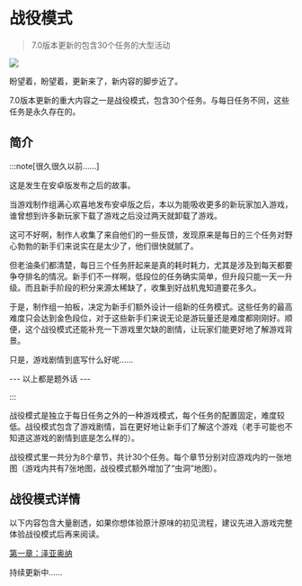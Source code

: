# 战役模式

> 7.0版本更新的包含30个任务的大型活动

<img src="/Campaign/cover.png" style={{zoom:1}}/>

盼望着，盼望着，更新来了，新内容的脚步近了。

7.0版本更新的重大内容之一是战役模式，包含30个任务。与每日任务不同，这些任务是永久存在的。

## 简介

:::note[很久很久以前……]

这是发生在安卓版发布之后的故事。

当游戏制作组满心欢喜地发布安卓版之后，本以为能吸收更多的新玩家加入游戏，谁曾想到许多新玩家下载了游戏之后没过两天就卸载了游戏。

这可不好啊，制作人收集了来自他们的一些反馈，发现原来是每日的三个任务对野心勃勃的新手们来说实在是太少了，他们很快就腻了。

但老油条们都清楚，每日三个任务肝起来是真的耗时耗力，尤其是涉及到每天都要争夺排名的情况。新手们不一样啊，低段位的任务确实简单，但升段只能一天一升级。而且新手阶段的积分来源太稀缺了，收集到好战机鬼知道要花多久。

于是，制作组一拍板，决定为新手们额外设计一组新的任务模式。这些任务的最高难度只会达到金色段位，对于这些新手们来说无论是游玩量还是难度都刚刚好。顺便，这个战役模式还能补充一下游戏里欠缺的剧情，让玩家们能更好地了解游戏背景。

只是，游戏剧情到底写什么好呢……

--- 以上都是题外话 ---

:::

战役模式是独立于每日任务之外的一种游戏模式，每个任务的配置固定，难度较低。战役模式包含了游戏剧情，旨在更好地让新手们了解这个游戏（老手可能也不知道这游戏的剧情到底是怎么样的）。

战役模式里一共分为8个章节，共计30个任务。每个章节分别对应游戏内的一张地图（游戏内共有7张地图，战役模式额外增加了“虫洞”地图）。

## 战役模式详情

以下内容包含大量剧透，如果你想体验原汁原味的初见流程，建议先进入游戏完整体验战役模式后再来阅读。

[第一章：泽亚奥纳](Chapter1.md)

持续更新中……

<!-- ## 战役背景图

<img src="/Campaign/za.png" style={{zoom:0.5}}/>
<img src="/Campaign/gp.png" style={{zoom:0.5}}/>
<img src="/Campaign/wh.png" style={{zoom:0.5}}/>
<img src="/Campaign/arc.png" style={{zoom:0.5}}/>
<img src="/Campaign/cm.png" style={{zoom:0.5}}/>
<img src="/Campaign/bs.png" style={{zoom:0.5}}/>
<img src="/Campaign/df.png" style={{zoom:0.5}}/>
<img src="/Campaign/pa.png" style={{zoom:0.5}}/> -->